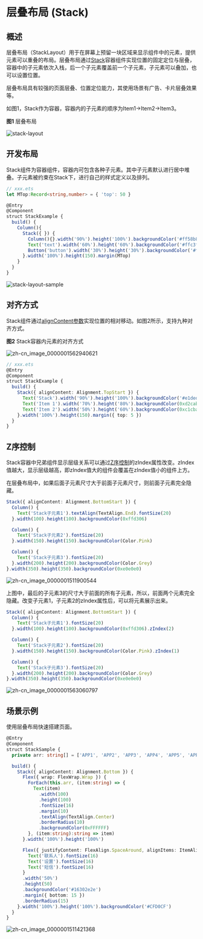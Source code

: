 # 层叠布局 (Stack)


## 概述

层叠布局（StackLayout）用于在屏幕上预留一块区域来显示组件中的元素，提供元素可以重叠的布局。层叠布局通过[Stack](../reference/apis-arkui/arkui-ts/ts-container-stack.md)容器组件实现位置的固定定位与层叠，容器中的子元素依次入栈，后一个子元素覆盖前一个子元素，子元素可以叠加，也可以设置位置。

层叠布局具有较强的页面层叠、位置定位能力，其使用场景有广告、卡片层叠效果等。

如图1，Stack作为容器，容器内的子元素的顺序为Item1-&gt;Item2-&gt;Item3。


  **图1** 层叠布局  

![stack-layout](figures/stack-layout.png)


## 开发布局

Stack组件为容器组件，容器内可包含各种子元素。其中子元素默认进行居中堆叠。子元素被约束在Stack下，进行自己的样式定义以及排列。

```ts
// xxx.ets
let MTop:Record<string,number> = { 'top': 50 }

@Entry
@Component
struct StackExample {
  build() {
    Column(){
      Stack({ }) {
        Column(){}.width('90%').height('100%').backgroundColor('#ff58b87c')
        Text('text').width('60%').height('60%').backgroundColor('#ffc3f6aa')
        Button('button').width('30%').height('30%').backgroundColor('#ff8ff3eb').fontColor('#000')
      }.width('100%').height(150).margin(MTop)
    }
  }
}
```


![stack-layout-sample](figures/stack-layout-sample.png)


## 对齐方式

Stack组件通过[alignContent参数](../reference/apis-arkui/arkui-ts/ts-container-stack.md#aligncontent)实现位置的相对移动。如图2所示，支持九种对齐方式。

  **图2** Stack容器内元素的对齐方式  

![zh-cn_image_0000001562940621](figures/zh-cn_image_0000001562940621.png)

```ts
// xxx.ets
@Entry
@Component
struct StackExample {
  build() {
    Stack({ alignContent: Alignment.TopStart }) {
      Text('Stack').width('90%').height('100%').backgroundColor('#e1dede').align(Alignment.BottomEnd)
      Text('Item 1').width('70%').height('80%').backgroundColor(0xd2cab3).align(Alignment.BottomEnd)
      Text('Item 2').width('50%').height('60%').backgroundColor(0xc1cbac).align(Alignment.BottomEnd)
    }.width('100%').height(150).margin({ top: 5 })
  }
}
```

## Z序控制

Stack容器中兄弟组件显示层级关系可以通过[Z序控制](../reference/apis-arkui/arkui-ts/ts-universal-attributes-z-order.md)的zIndex属性改变。zIndex值越大，显示层级越高，即zIndex值大的组件会覆盖在zIndex值小的组件上方。

  在层叠布局中，如果后面子元素尺寸大于前面子元素尺寸，则前面子元素完全隐藏。

```ts
Stack({ alignContent: Alignment.BottomStart }) {
  Column() {
    Text('Stack子元素1').textAlign(TextAlign.End).fontSize(20)
  }.width(100).height(100).backgroundColor(0xffd306)

  Column() {
    Text('Stack子元素2').fontSize(20)
  }.width(150).height(150).backgroundColor(Color.Pink)

  Column() {
    Text('Stack子元素3').fontSize(20)
  }.width(200).height(200).backgroundColor(Color.Grey)
}.width(350).height(350).backgroundColor(0xe0e0e0)
```

![zh-cn_image_0000001511900544](figures/zh-cn_image_0000001511900544.png)

上图中，最后的子元素3的尺寸大于前面的所有子元素，所以，前面两个元素完全隐藏。改变子元素1，子元素2的zIndex属性后，可以将元素展示出来。


```ts
Stack({ alignContent: Alignment.BottomStart }) {
  Column() {
    Text('Stack子元素1').fontSize(20)
  }.width(100).height(100).backgroundColor(0xffd306).zIndex(2)

  Column() {
    Text('Stack子元素2').fontSize(20)
  }.width(150).height(150).backgroundColor(Color.Pink).zIndex(1)

  Column() {
    Text('Stack子元素3').fontSize(20)
  }.width(200).height(200).backgroundColor(Color.Grey)
}.width(350).height(350).backgroundColor(0xe0e0e0)
```

![zh-cn_image_0000001563060797](figures/zh-cn_image_0000001563060797.png)


## 场景示例

使用层叠布局快速搭建页面。


```ts
@Entry
@Component
struct StackSample {
  private arr: string[] = ['APP1', 'APP2', 'APP3', 'APP4', 'APP5', 'APP6', 'APP7', 'APP8'];

  build() {
    Stack({ alignContent: Alignment.Bottom }) {
      Flex({ wrap: FlexWrap.Wrap }) {
        ForEach(this.arr, (item:string) => {
          Text(item)
            .width(100)
            .height(100)
            .fontSize(16)
            .margin(10)
            .textAlign(TextAlign.Center)
            .borderRadius(10)
            .backgroundColor(0xFFFFFF)
        }, (item:string):string => item)
      }.width('100%').height('100%')

      Flex({ justifyContent: FlexAlign.SpaceAround, alignItems: ItemAlign.Center }) {
        Text('联系人').fontSize(16)
        Text('设置').fontSize(16)
        Text('短信').fontSize(16)
      }
      .width('50%')
      .height(50)
      .backgroundColor('#16302e2e')
      .margin({ bottom: 15 })
      .borderRadius(15)
    }.width('100%').height('100%').backgroundColor('#CFD0CF')
  }
}
```


![zh-cn_image_0000001511421368](figures/zh-cn_image_0000001511421368.png)
<!--RP1--><!--RP1End-->